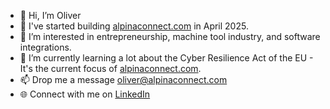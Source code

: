 - 👋 Hi, I’m Oliver
- 🏢 I've started building [alpinaconnect.com](https://www.alpinaconnect.com) in April 2025.
- 👀 I’m interested in entrepreneurship, machine tool industry, and software integrations.
- 🌱 I’m currently learning a lot about the Cyber Resilience Act of the EU - It's the current focus of [alpinaconnect.com](https://www.alpinaconnect.com).
- 📫 Drop me a message [oliver@alpinaconnect.com](mailto:oliver@alpinaconnect.com)
- 🌐 Connect with me on [LinkedIn](https://www.linkedin.com/in/oliver-herzig-b52b95196/)

<!---
Oliver-AlpinaConnect/Oliver-AlpinaConnect is a ✨ special ✨ repository because its `README.md` (this file) appears on your GitHub profile.
You can click the Preview link to take a look at your changes.
--->
